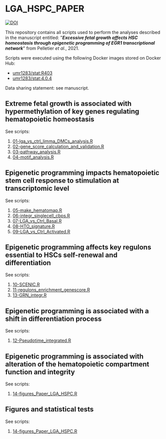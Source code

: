 # LGA_HSPC_PAPER

[![DOI](https://zenodo.org/badge/404302229.svg)](https://zenodo.org/badge/latestdoi/404302229)

This repository contains all scripts used to perform the analyses described in the manuscript entitled: "_**Excessive fetal growth affects HSC homeostasis through epigenetic programming of EGR1 transcriptional network**_" from Pelletier _et al._, 2021.

Scripts were executed using the following Docker images stored on Docker Hub:

* [umr1283/stat:R403](https://hub.docker.com/layers/umr1283/stat/R403/images/sha256-2b0fb490ba31e186f8b8f53c8e11e79177b6b7eeb8e8267b8c90f5f4c4d6c4f1?context=repo)
* [umr1283/stat:4.0.4](https://hub.docker.com/layers/umr1283/stat/4.0.4/images/sha256-774404184836d1dafeada1b4635adb7fa20d8520d27c38751867d52c0c2c09bd?context=repo)

Data sharing statement: see manuscript.

## Extreme fetal growth is associated with hypermethylation of key genes regulating hematopoietic homeostasis 
See scripts: 
  1. [01-lga_vs_ctrl_limma_DMCs_analysis.R](scripts/01-lga_vs_ctrl_limma_DMCs_analysis.R)
  2. [02-gene_score_calculation_and_validation.R](scripts/02-gene_score_calculation_and_validation.R)
  3. [03-pathway_analysis.R](scripts/03-pathway_analysis.R)
  4. [04-motif_analysis.R](scripts/04-motif_analysis.R)

## Epigenetic programming impacts hematopoietic stem cell response to stimulation at transcriptomic level
See scripts:
  1. [05-make_hematomap.R](scripts/05-make_hematomap.R)
  2. [06-integr_singlecell_cbps.R](scripts/06-integr_singlecell_cbps.R)
  3. [07-LGA_vs_Ctrl_Basal.R](scripts/07-LGA_vs_Ctrl_Basal.R)
  4. [08-HTO_signature.R](scripts/08-HTO_signature.R)
  9. [09-LGA_vs_Ctrl_Activated.R](scripts/09-LGA_vs_Ctrl_Activated.R)

## Epigenetic programming affects key regulons essential to HSCs self-renewal and differentiation
See scripts:
  1. [10-SCENIC.R](scripts/10-SCENIC.R)
  2. [11-regulons_enrichment_genescore.R](scripts/11-regulons_enrichment_genescore.R)
  3. [13-GRN_integr.R](scripts/13-GRN_integr.R)

## Epigenetic programming is associated with a shift in differentiation process
See scripts:
  1. [12-Pseudotime_integrated.R](scripts/12-Pseudotime_integrated.R)

## Epigenetic programming is associated with alteration of the hematopoietic compartment function and integrity
See scripts:
  1. [14-figures_Paper_LGA_HSPC.R](scripts/14-figures_Paper_LGA_HSPC.R)

## Figures and statistical tests
See scripts:
  1. [14-figures_Paper_LGA_HSPC.R](scripts/14-figures_Paper_LGA_HSPC.R)
